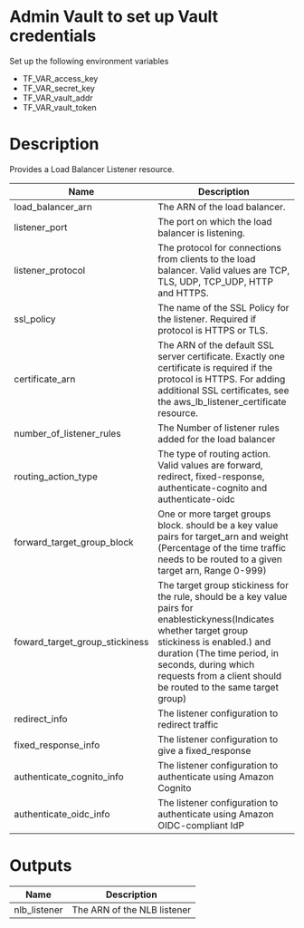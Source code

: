 # Admin Vault to set up Vault credentials

Set up the following environment variables

* TF_VAR_access_key 
* TF_VAR_secret_key
* TF_VAR_vault_addr
* TF_VAR_vault_token

# Description
Provides a Load Balancer Listener resource.

| Name | Description |
| ------------- | ------------- |
|  load_balancer_arn | The ARN of the load balancer. |
|  listener_port | The port on which the load balancer is listening. |
|  listener_protocol | The protocol for connections from clients to the load balancer. Valid values are TCP, TLS, UDP, TCP_UDP, HTTP and HTTPS. |
|  ssl_policy | The name of the SSL Policy for the listener. Required if protocol is HTTPS or TLS. |
|  certificate_arn | The ARN of the default SSL server certificate. Exactly one certificate is required if the protocol is HTTPS. For adding additional SSL certificates, see the aws_lb_listener_certificate resource. |
|  number_of_listener_rules  | The Number of listener rules added for the load balancer |
|  routing_action_type | The type of routing action. Valid values are forward, redirect, fixed-response, authenticate-cognito and authenticate-oidc |
|  forward_target_group_block | One or more target groups block. should be a key value pairs for target_arn and weight (Percentage of the time traffic needs to be routed to a given target arn, Range 0-999)  |
|  foward_target_group_stickiness | The target group stickiness for the rule,  should be a key value pairs for  enablestickyness(Indicates whether target group stickiness is enabled.) and duration (The time period, in seconds, during which requests from a client should be routed to the same target group) |
|  redirect_info | The listener configuration to redirect traffic |
|  fixed_response_info | The listener configuration to give a fixed_response |
|  authenticate_cognito_info | The listener configuration to authenticate using Amazon Cognito |
|  authenticate_oidc_info | The listener configuration to authenticate using Amazon OIDC-compliant IdP |


# Outputs

| Name | Description |
| ------------- | ------------- |
|  nlb_listener |The ARN of the NLB listener |